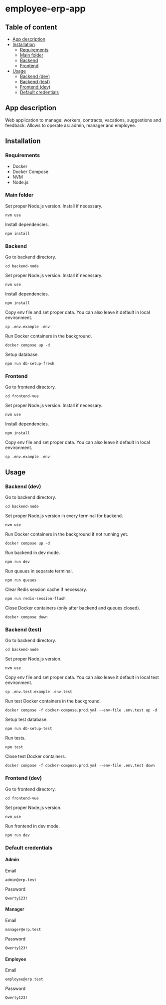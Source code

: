 # employee-erp-app

## Table of content

- [App description](#app-description)
- [Installation](#installation)
    - [Requirements](#requirements)
    - [Main folder](#installation-main-folder)
    - [Backend](#installation-backend)
    - [Frontend](#installation-frontend)
- [Usage](#usage)
    - [Backend (dev)](#usage-backend-dev)
    - [Backend (test)](#usage-backend-test)
    - [Frontend (dev)](#usage-frontend-dev)
    - [Default credentials](#default-credentials)

## App description

Web application to manage: workers, contracts, vacations, suggestions and feedback. Allows to operate as: admin, manager and employee.

## Installation

<h3 id="requirements">Requirements</h3>

- Docker
- Docker Compose
- NVM
- Node.js

<h3 id="installation-main-folder">Main folder</h3>

Set proper Node.js version. Install if necessary.

```
nvm use
```

Install dependencies.

```
npm install
```

<h3 id="installation-backend">Backend</h3>

Go to backend directory.

```
cd backend-node
```

Set proper Node.js version. Install if necessary.

```
nvm use
```

Install dependencies.

```
npm install
```

Copy env file and set proper data. You can also leave it default in local environment.

```
cp .env.example .env
```

Run Docker containers in the background.

```
docker compose up -d
```

Setup database.

```
npm run db-setup-fresh
```

<h3 id="installation-frontend">Frontend</h3>

Go to frontend directory.

```
cd frontend-vue
```

Set proper Node.js version. Install if necessary.

```
nvm use
```

Install dependencies.

```
npm install
```

Copy env file and set proper data. You can also leave it default in local environment.

```
cp .env.example .env
```

## Usage

<h3 id="usage-backend-dev">Backend (dev)</h3>

Go to backend directory.

```
cd backend-node
```

Set proper Node.js version in every terminal for backend.

```
nvm use
```

Run Docker containers in the background if not running yet.

```
docker compose up -d
```

Run backend in dev mode.

```
npm run dev
```

Run queues in separate terminal.

```
npm run queues
```

Clear Redis session cache if necessary.

```
npm run redis-session-flush
```

Close Docker containers (only after backend and queues closed).

```
docker compose down
```

<h3 id="usage-backend-test">Backend (test)</h3>

Go to backend directory.

```
cd backend-node
```

Set proper Node.js version.

```
nvm use
```

Copy env file and set proper data. You can also leave it default in local test environment.

```
cp .env.test.example .env.test
```

Run test Docker containers in the background.

```
docker compose -f docker-compose.prod.yml --env-file .env.test up -d
```

Setup test database.

```
npm run db-setup-test
```

Run tests.

```
npm test
```

Close test Docker containers.

```
docker compose -f docker-compose.prod.yml --env-file .env.test down
```

<h3 id="usage-frontend-dev">Frontend (dev)</h3>

Go to frontend directory.

```
cd frontend-vue
```

Set proper Node.js version.

```
nvm use
```

Run frontend in dev mode.

```
npm run dev
```

### Default credentials

#### Admin

Email

```
admin@erp.test
```

Password

```
Qwerty123!
```

#### Manager

Email

```
manager@erp.test
```

Password

```
Qwerty123!
```

#### Employee

Email

```
employee@erp.test
```

Password

```
Qwerty123!
```

